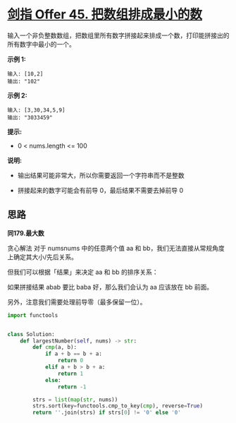 # [剑指 Offer 45. 把数组排成最小的数](https://leetcode.cn/problems/ba-shu-zu-pai-cheng-zui-xiao-de-shu-lcof/)

输入一个非负整数数组，把数组里所有数字拼接起来排成一个数，打印能拼接出的所有数字中最小的一个。

 

**示例 1:**

```
输入: [10,2]
输出: "102"
```

**示例 2:**

```
输入: [3,30,34,5,9]
输出: "3033459"
```

**提示:**

- 0 < nums.length <= 100

**说明:**

- 输出结果可能非常大，所以你需要返回一个字符串而不是整数

- 拼接起来的数字可能会有前导 0，最后结果不需要去掉前导 0



## 思路

**同179.最大数**

贪心解法
对于 numsnums 中的任意两个值 aa 和 bb，我们无法直接从常规角度上确定其大小/先后关系。

但我们可以根据「结果」来决定 aa 和 bb 的排序关系：

如果拼接结果 abab 要比 baba 好，那么我们会认为 aa 应该放在 bb 前面。

另外，注意我们需要处理前导零（最多保留一位）。



```python
import functools


class Solution:
    def largestNumber(self, nums) -> str:
        def cmp(a, b):
            if a + b == b + a:
                return 0
            elif a + b > b + a:
                return 1
            else:
                return -1

        strs = list(map(str, nums))
        strs.sort(key=functools.cmp_to_key(cmp), reverse=True)
        return ''.join(strs) if strs[0] != '0' else '0'
```

